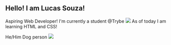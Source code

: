 <h2>Hello! I am Lucas Souza!</h2>

Aspiring Web Developer!
I'm currently a student @Trybe <img src=https://blog.betrybe.com/wp-content/uploads/2021/11/51808343.png>
As of today I am learning HTML and CSS!

He/Him
Dog person <img src=https://thumbs.gfycat.com/WhirlwindBoldAcornweevil-max-1mb.gif>
<!---
- 👋 Hi, I’m Lucas Souza
- 👀 I’m interested in ...
- 🌱 I’m currently learning ...
- 💞️ I’m looking to collaborate on ...
- 📫 How to reach me ...


Lucasteisouza/Lucasteisouza is a ✨ special ✨ repository because its `README.md` (this file) appears on your GitHub profile.
You can click the Preview link to take a look at your changes.
--->

